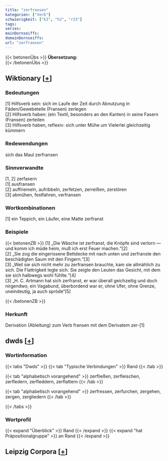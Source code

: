 ```yaml
---
title: "zerfransen"
kategorien: ["Verb"]
schwierigkeit: ["k3", "h2", "r23"]
tags:
series:
mainDornseiffs:
domainDornseiffs:
url: "zerfransen"
---
```


{{< betonenÜbs >}}
**Übersetzung:**  
{{< /betonenÜbs >}}

## Wiktionary [[+](https://de.wiktionary.org/wiki/zerfransen)]

### Bedeutungen
[1] Hilfsverb sein: sich im Laufe der Zeit durch Abnutzung in Fäden/Gewebeteile (Fransen) zerlegen  
[2] Hilfsverb haben: (ein Textil, besonders an den Kanten) in seine Fasern (Fransen) zerteilen  
[3] Hilfsverb haben, reflexiv: sich unter Mühe um Vielerlei gleichzeitig kümmern  

### Redewendungen
sich das Maul zerfransen  

### Sinnverwandte
[1, 2] zerfasern  
[1] ausfransen  
[2] auffriemeln, aufribbeln, zerfetzen, zerreißen, zerstören  
[3] abmühen, festfahren, verfransen  

### Wortkombinationen
[1] ein Teppich, ein Läufer, eine Matte zerfranst  

### Beispiele
{{< betonenZB >}}
[1] „Die Wäsche ist zerfranst, die Knöpfe sind verlorn — und komm ich müde heim, muß ich erst Feuer machen.“[2]  
[2] „Sie zog die eingerissene Bettdecke mit nach unten und zerfranste den beschädigten Saum mit den Fingern.“[3]  
[3] „Weil sie sich nicht mehr zu zerfransen brauchte, kam sie allmählich zu sich. Die Flattrigkeit legte sich. Sie zeigte den Leuten das Gesicht, mit dem sie sich halbwegs wohl fühlte.“[4]  
[3] „H. C. Artmann hat sich zerfranst, er war überall geichzeitig und doch nirgendwo, ein Vagabund, überbordend war er, ohne Ufer, ohne Grenze, uneindeutig, ja auch spröde“[5]  

{{< /betonenZB >}}
### Herkunft
Derivation (Ableitung) zum Verb fransen mit dem Derivatem zer-[1]  



## dwds [[+](https://www.dwds.de/wb/zerfransen)]

### Wortinformation
{{< tabs "Dwds" >}}
{{< tab "Typische Verbindungen" >}}
Rand
{{< /tab >}}

{{< tab "alphabetisch vorangehend" >}}
zerfließen, zerfleischen, zerfledern, zerfleddern, zerflattern
{{< /tab >}}

{{< tab "alphabetisch vorangehend" >}}
zerfressen, zerfurchen, zergehen, zergen, zergliedern
{{< /tab >}}

{{< /tabs >}}

### Wortprofil
{{< expand "Überblick" >}} Rand {{< /expand >}}
{{< expand "hat Präpositionalgruppe" >}} an Rand {{< /expand >}}

## Leipzig Corpora [[+](https://corpora.uni-leipzig.de/en/res?word=zerfransen&corpusId=deu_newscrawl-public_2018)]

